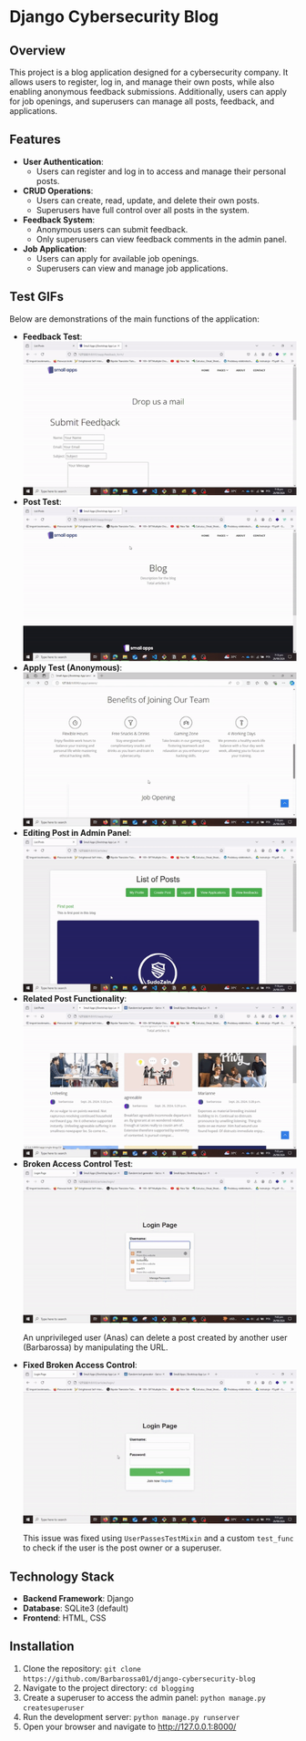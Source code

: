 <h1>Django Cybersecurity Blog</h1>

<h2>Overview</h2>
<p>This project is a blog application designed for a cybersecurity company. It allows users to register, log in, and manage their own posts, while also enabling anonymous feedback submissions. Additionally, users can apply for job openings, and superusers can manage all posts, feedback, and applications.</p>

<h2>Features</h2>
<ul>
  <li><strong>User Authentication</strong>:  
    <ul>
      <li>Users can register and log in to access and manage their personal posts.</li>
    </ul>
  </li>

  <li><strong>CRUD Operations</strong>:
    <ul>
      <li>Users can create, read, update, and delete their own posts.</li>
      <li>Superusers have full control over all posts in the system.</li>
    </ul>
  </li>

  <li><strong>Feedback System</strong>:
    <ul>
      <li>Anonymous users can submit feedback.</li>
      <li>Only superusers can view feedback comments in the admin panel.</li>
    </ul>
  </li>

  <li><strong>Job Application</strong>:
    <ul>
      <li>Users can apply for available job openings.</li>
      <li>Superusers can view and manage job applications.</li>
    </ul>
  </li>
</ul>

<h2>Test GIFs</h2>
<p>Below are demonstrations of the main functions of the application:</p>

<ul>
  <li><strong>Feedback Test</strong>:
    <br><img src="https://github.com/Barbarossa01/django-cybersecurity-blog/blob/main/tests/Feedback.gif" alt="Feedback Test">
  </li>

  <li><strong>Post Test</strong>:
    <br><img src="https://github.com/Barbarossa01/django-cybersecurity-blog/blob/main/tests/Post.gif" alt="Post Test">
  </li>

  <li><strong>Apply Test (Anonymous)</strong>:
    <br><img src="https://github.com/Barbarossa01/django-cybersecurity-blog/blob/main/tests/applyToJob.gif" alt="Apply Test">
  </li>

  <li><strong>Editing Post in Admin Panel</strong>:
    <br><img src="https://github.com/Barbarossa01/django-cybersecurity-blog/blob/main/tests/EditPost.gif" alt="Editing Post">
  </li>

  <li><strong>Related Post Functionality</strong>:
    <br><img src="https://github.com/Barbarossa01/django-cybersecurity-blog/blob/main/tests/RelatedPost.gif" alt="Related Post">
  </li>

  <li><strong>Broken Access Control Test</strong>:
    <br><img src="https://github.com/Barbarossa01/django-cybersecurity-blog/blob/main/tests/BrokenAccessControl.gif" alt="Broken Access Control">
    <p>An unprivileged user (Anas) can delete a post created by another user (Barbarossa) by manipulating the URL.</p>
  </li>

  <li><strong>Fixed Broken Access Control</strong>:
    <br><img src="https://github.com/Barbarossa01/django-cybersecurity-blog/blob/main/tests/FixedBrokenAccessControl.gif" alt="Fixed Broken Access Control">
    <p>This issue was fixed using <code>UserPassesTestMixin</code> and a custom <code>test_func</code> to check if the user is the post owner or a superuser.</p>
  </li>
</ul>

<h2>Technology Stack</h2>
<ul>
  <li><strong>Backend Framework</strong>: Django</li>
  <li><strong>Database</strong>: SQLite3 (default)</li>
  <li><strong>Frontend</strong>: HTML, CSS</li>
</ul>

<h2>Installation</h2>
<ol>
  <li>Clone the repository: <code>git clone https://github.com/Barbarossa01/django-cybersecurity-blog</code></li>
  <li>Navigate to the project directory: <code>cd blogging</code></li>
  <li>Create a superuser to access the admin panel: <code>python manage.py createsuperuser</code></li>
  <li>Run the development server: <code>python manage.py runserver</code></li>
  <li>Open your browser and navigate to <a href="http://127.0.0.1:8000/">http://127.0.0.1:8000/</a></li>
</ol>
